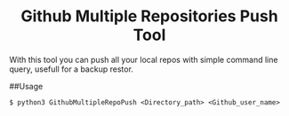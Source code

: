 
<h1 style="text-align:center"> Github Multiple Repositories Push Tool </h1>

With this tool you can push all your local repos with simple command line query, usefull for a backup restor.

##Usage

```console
$ python3 GithubMultipleRepoPush <Directory_path> <Github_user_name> 
```